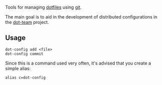 Tools for managing [dotfiles][] using [git][].

The main goal is to aid in the development of distributed configurations in the [dot-team][] project.

## Usage

    dot-config add <file>
    dot-config commit

Since this is a command used very often, it's advised that you create a simple alias:

    alias c=dot-config

[dotfiles]: https://en.wikipedia.org/wiki/Hidden_file_and_hidden_directory
[git]: https://git-scm.com/
[dot-team]: https://github.com/felipec/dot-team/
